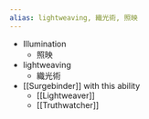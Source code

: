 ```yaml
---
alias: lightweaving, 織光術, 照映
---
```

- Illumination
	- 照映
- lightweaving
	- 織光術
- [[Surgebinder]] with this ability
	- [[Lightweaver]]
	- [[Truthwatcher]]